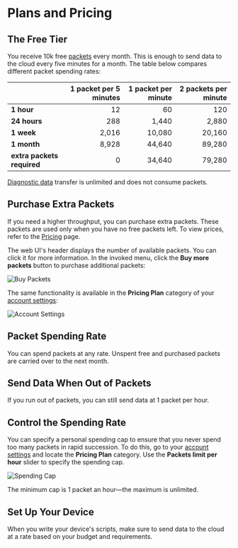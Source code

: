 # Plans and Pricing

## The Free Tier

You receive 10k free [packets](/faq/#what-are-packets) every month. This is enough to send data to the cloud every five minutes for a month. The table below compares different packet spending rates:

|                            | 1 packet per 5 minutes | 1 packet per minute | 2 packets per minute |
| -------------------------- | ---------------------: | ------------------: | -------------------: |
| **1 hour**                 |                     12 |                  60 |                  120 |
| **24 hours**               |                    288 |               1,440 |                2,880 |
| **1 week**                 |                  2,016 |              10,080 |               20,160 |
| **1 month**                |                  8,928 |              44,640 |               89,280 |
| **extra packets required** |                      0 |              34,640 |               79,280 |

[Diagnostic data](/api/mqtt/#diagnostic-data) transfer is unlimited and does not consume packets.

## Purchase Extra Packets

If you need a higher throughput, you can purchase extra packets. These packets are used only when you have no free packets left. To view prices, refer to the [Pricing](https://cloud4rpi.io/home#pricing) page.

The web UI's header displays the number of available packets. You can click it for more information. In the invoked menu, click the **Buy more packets** button to purchase additional packets:

![Buy Packets](/res/managePackets/buy.png)

The same functionality is available in the **Pricing Plan** category of your [account settings](https://cloud4rpi.io/account):

![Account Settings](/res/managePackets/account-settings.png)

## Packet Spending Rate

You can spend packets at any rate. Unspent free and purchased packets are carried over to the next month.

## Send Data When Out of Packets

If you run out of packets, you can still send data at 1 packet per hour.

## Control the Spending Rate

You can specify a personal spending cap to ensure that you never spend too many packets in rapid succession. To do this, go to your [account settings](https://cloud4rpi.io/account) and locate the **Pricing Plan** category. Use the **Packets limit per hour** slider to specify the spending cap.

![Spending Cap](/res/managePackets/spending-cap.png)

The minimum cap is 1 packet an hour&mdash;the maximum is unlimited.

## Set Up Your Device

When you write your device's scripts, make sure to send data to the cloud at a rate based on your budget and requirements.
